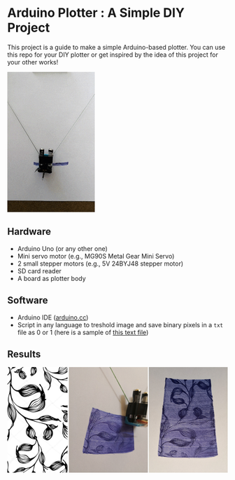 # Arduino Plotter : A Simple DIY Project
This project is a guide to make a simple Arduino-based plotter. You can use this repo for your  DIY plotter or get inspired by the idea of this project for your other works!

![plotter in action](extra/drawing.gif)

## Hardware
- Arduino Uno (or any other one)
- Mini servo motor (e.g., MG90S Metal Gear Mini Servo)
- 2 small stepper motors (e.g., 5V 24BYJ48 stepper motor)
- SD card reader
- A board as plotter body

## Software
- Arduino IDE ([arduino.cc](https://www.arduino.cc/en/Main/Software))
- Script in any language to treshold image and save binary pixels in a ```txt``` file as 0 or 1 (here is a sample of [this text file](arduino_plotter/pixels.txt))

## Results

![sample1](extra/sample1.png)

